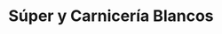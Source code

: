 ---
title: "Súper y Carnicería Blancos"
url: /quepos/super-y-carniceria-blancos/
shop: Supermarkt
---